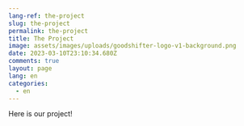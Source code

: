 ```yaml
---
lang-ref: the-project
slug: the-project
permalink: the-project
title: The Project
image: assets/images/uploads/goodshifter-logo-v1-background.png
date: 2023-03-10T23:10:34.680Z
comments: true
layout: page
lang: en
categories:
  - en
---
```

Here is our project!